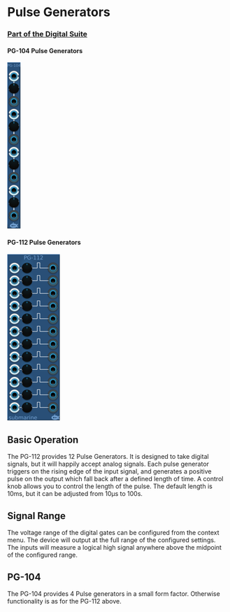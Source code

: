 # Pulse Generators
### [Part of the Digital Suite](DS.md)
#### PG-104 Pulse Generators
![View of the Pulse Generators](PG-104.m.png "Pulse Generators")
#### PG-112 Pulse Generators
![View of the Pulse Generators](PG-112.m.png "Pulse Generators")

## Basic Operation

The PG-112 provides 12 Pulse Generators. It is designed to take digital signals, but it will happily accept analog signals. Each pulse generator triggers on the rising edge of the input signal, and generates a positive pulse on the output which fall back after a defined length of time. A control knob allows you to control the length of the pulse. The default length is 10ms, but it can be adjusted from 10&#x3bc;s to 100s.

## Signal Range

The voltage range of the digital gates can be configured from the context menu. The device will output at the full range of the configured settings. The inputs will measure a logical high signal anywhere above the midpoint of the configured range.

## PG-104

The PG-104 provides 4 Pulse generators in a small form factor. Otherwise functionality is as for the PG-112 above.
